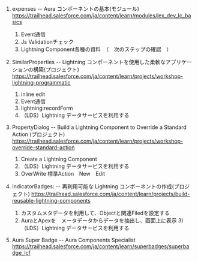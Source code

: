 1. expenses             -- Aura コンポーネントの基本(モジュール)
   https://trailhead.salesforce.com/ja/content/learn/modules/lex_dev_lc_basics
   1) Event通信
   2) Js Validationチェック
   3) Lightning Component各種の資料　（　次のステップの確認　）      

2. SimilarProperties    -- Lightning コンポーネントを使用した柔軟なアプリケーションの構築(プロジェクト)
   https://trailhead.salesforce.com/ja/content/learn/projects/workshop-lightning-programmatic
   1) inline edit
   2) Event通信
   3) lightning:recordForm
   4) （LDS）Lightning データサービスを利用する   
   
3. PropertyDialog       -- Build a Lightning Component to Override a Standard Action (プロジェクト)
   https://trailhead.salesforce.com/ja/content/learn/projects/workshop-override-standard-action
   1) Create a Lightning Component
   2) （LDS）Lightning データサービスを利用する
   3) OverWrite 標準Action　New　Edit
   
4. IndicatorBadges:     -- 再利用可能な Lightning コンポーネントの作成(プロジェクト)
   https://trailhead.salesforce.com/ja/content/learn/projects/build-reusable-lightning-components
   1) カスタムメタデータを利用して、Objectと関連Filedを設定する
   2) AuraとApexを　メータデータからデータを抽出し、画面上に表示
   3)（LDS）Lightning データサービスを利用する
   
5. Aura Super Badge     -- Aura Components Specialist
   https://trailhead.salesforce.com/ja/content/learn/superbadges/superbadge_lcf
